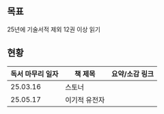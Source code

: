 ## 목표
25년에 기술서적 제외 12권 이상 읽기

## 현황

| 독서 마무리 일자   | 책 제목                  | 요약/소감 링크 |
|------|---------------------------|----------------|
| 25.03.16 |    스토너               |                |
| 25.05.17 |    이기적 유전자          |                |
